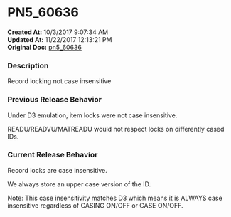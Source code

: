 # PN5_60636

**Created At:** 10/3/2017 9:07:34 AM  
**Updated At:** 11/22/2017 12:13:21 PM  
**Original Doc:** [pn5_60636](https://docs.jbase.com/36526-5-6-2-release-notes/pn5_60636)  


### Description

Record locking not case insensitive



### Previous Release Behavior

Under D3 emulation, item locks were not case insensitive.

READU/READVU/MATREADU would not respect locks on differently cased IDs.



### Current Release Behavior

Record locks are case insensitive.

We always store an upper case version of the ID.

Note: This case insensitivity matches D3 which means it is ALWAYS case insensitive regardless of CASING ON/OFF or CASE ON/OFF.
